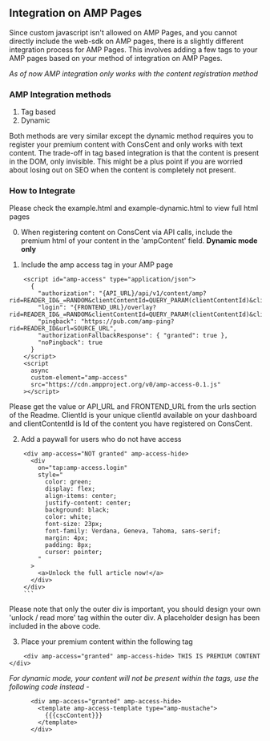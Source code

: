 ## Integration on AMP Pages

Since custom javascript isn't allowed on AMP Pages, and you cannot directly include the web-sdk on AMP pages, there is a slightly different integration process for AMP Pages.
This involves adding a few tags to your AMP pages based on your method of integration on AMP Pages.

_As of now AMP integration only works with the content registration method_

### AMP Integration methods

1. Tag based
2. Dynamic

Both methods are very similar except the dynamic method requires you to register your premium content with ConsCent and only works with text content. The trade-off in tag based integration is that the content is present in the DOM, only invisible. This might be a plus point if you are worried about losing out on SEO when the content is completely not present.

### How to Integrate

Please check the example.html and example-dynamic.html to view full html pages

0. When registering content on ConsCent via API calls, include the premium html of your content in the 'ampContent' field. **Dynamic mode only**

1. Include the amp access tag in your AMP page

```
    <script id="amp-access" type="application/json">
      {
        "authorization": "{API_URL}/api/v1/content/amp?rid=READER_ID&_=RANDOM&clientContentId=QUERY_PARAM(clientContentId)&clientId=QUERY_PARAM(clientId)",
        "login": "{FRONTEND_URL}/overlay?rid=READER_ID&_=RANDOM&clientContentId=QUERY_PARAM(clientContentId)&clientId=QUERY_PARAM(clientId)",
        "pingback": "https://pub.com/amp-ping?rid=READER_ID&url=SOURCE_URL",
        "authorizationFallbackResponse": { "granted": true },
        "noPingback": true
      }
    </script>
    <script
      async
      custom-element="amp-access"
      src="https://cdn.ampproject.org/v0/amp-access-0.1.js"
    ></script>
```

Please get the value or API_URL and FRONTEND_URL from the urls section of the Readme. ClientId is your unique clientId available on your dashboard and clientContentId is Id of the content you have registered on ConsCent.

2. Add a paywall for users who do not have access

````
    <div amp-access="NOT granted" amp-access-hide>
      <div
        on="tap:amp-access.login"
        style="
          color: green;
          display: flex;
          align-items: center;
          justify-content: center;
          background: black;
          color: white;
          font-size: 23px;
          font-family: Verdana, Geneva, Tahoma, sans-serif;
          margin: 4px;
          padding: 8px;
          cursor: pointer;
        "
      >
        <a>Unlock the full article now!</a>
      </div>
    </div>
    ```
````

Please note that only the outer div is important, you should design your own 'unlock / read more' tag within the outer div. A placeholder design has been included in the above code.

3. Place your premium content within the following tag

```
    <div amp-access="granted" amp-access-hide> THIS IS PREMIUM CONTENT </div>
```

_For dynamic mode, your content will not be present within the tags, use the following code instead -_

```
      <div amp-access="granted" amp-access-hide>
        <template amp-access-template type="amp-mustache">
          {{{cscContent}}}
        </template>
      </div>
```
